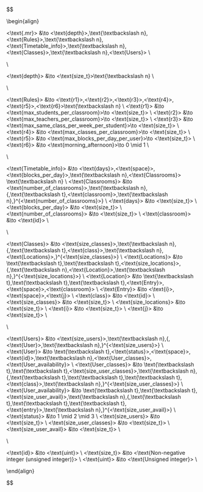 $$

\begin{align}

<\text{.mr}> &\to <\text{depth}>\,\text{\textbackslash n}\,<\text{Rules}>\,\text{\textbackslash n}\,<\text{Timetable\_info}>\,\text{\textbackslash n}\,<\text{Classes}>\,\text{\textbackslash n}\,<\text{Users}> \\

\\

<\text{depth}> &\to <\text{size\_t}>\text{\textbackslash n} \\

\\

<\text{Rules}> &\to <\text{r1}>\,<\text{r2}>\,<\text{r3}>\,<\text{r4}>\,<\text{r5}>\,<\text{r6}>\text{\textbackslash n} \\
    <\text{r1}> &\to <\text{max\_students\_per\_classroom}>\to <\text{size\_t}> \\
<\text{r2}> &\to <\text{max\_teachers\_per\_classroom}>\to <\text{size\_t}> \\
<\text{r3}> &\to <\text{max\_same\_class\_per\_week\_per\_student}>\to <\text{size\_t}> \\
<\text{r4}> &\to <\text{max\_classes\_per\_classroom}>\to <\text{size\_t}> \\
<\text{r5}> &\to <\text{max\_blocks\_per\_day\_per\_user}>\to <\text{size\_t}> \\
<\text{r6}> &\to <\text{morning\_afternoon}>\to 0 \mid 1 \\

\\

<\text{Timetable\_info}> &\to <\text{days}>\,<\text{space}>\,<\text{blocks\_per\_day}>\,\text{\textbackslash n}\,<\text{Classrooms}> \text{\textbackslash n} \\
<\text{Classrooms}> &\to <\text{number\_of\_classrooms}>\,\text{\textbackslash n}\,\{\,\text{\textbackslash t}\,<\text{classroom}>\,\text{\textbackslash n}\,\}^{<\text{number\_of\_classrooms}>} \\
<\text{days}> &\to <\text{size\_t}> \\
<\text{blocks\_per\_day}> &\to <\text{size\_t}> \\
<\text{number\_of\_classrooms}> &\to <\text{size\_t}> \\
<\text{classroom}> &\to <\text{id}> \\

\\

<\text{Classes}> &\to <\text{size\_classes}>\,\text{\textbackslash n}\,\{\,\text{\textbackslash t}\,<\text{class}>\,\text{\textbackslash n}\,<\text{Locations}>\,\}^{<\text{size\_classes}>} \\
<\text{Locations}> &\to \text{\textbackslash t}\,\text{\textbackslash t}\,<\text{size\_locations}>\,\{\,\text{\textbackslash n}\,<\text{Location}>\,\text{\textbackslash n}\,\}^{<\text{size\_locations}>} \\
<\text{Location}> &\to \text{\textbackslash t}\,\text{\textbackslash t}\,\text{\textbackslash t}\,<\text{Entry}>\,<\text{space}>\,<\text{classroom}> \\
<\text{Entry}> &\to <\text{i}>\,<\text{space}>\,<\text{j}> \\
<\text{class}> &\to <\text{id}> \\
<\text{size\_classes}> &\to <\text{size\_t}> \\
<\text{size\_locations}> &\to <\text{size\_t}> \\
<\text{i}> &\to <\text{size\_t}> \\
<\text{j}> &\to <\text{size\_t}> \\

\\

<\text{Users}> &\to <\text{size\_users}>\,\text{\textbackslash n}\,\{\,<\text{User}>\,\text{\textbackslash n}\,\}^{<\text{size\_users}>} \\
<\text{User}> &\to \text{\textbackslash t}\,<\text{status}>\,<\text{space}>\,<\text{id}>\,\text{\textbackslash n}\,<\text{User\_classes}>\,<\text{User\_availability}> \\
<\text{User\_classes}> &\to \text{\textbackslash t}\,\text{\textbackslash t}\,<\text{size\_user\_classes}>\,\text{\textbackslash n}\,\{\,\text{\textbackslash t}\,\text{\textbackslash t}\,\text{\textbackslash t}\,<\text{class}>\,\text{\textbackslash n}\,\}^{<\text{size\_user\_classes}>} \\
<\text{User\_availability}> &\to \text{\textbackslash t}\,\text{\textbackslash t}\,<\text{size\_user\_avail}>\,\text{\textbackslash n}\,\{\,\text{\textbackslash t}\,\text{\textbackslash t}\,\text{\textbackslash t}\,<\text{entry}>\,\text{\textbackslash n}\,\}^{<\text{size\_user\_avail}>} \\
<\text{status}> &\to 1 \mid 2 \mid 3 \\
<\text{size\_users}> &\to <\text{size\_t}> \\
<\text{size\_user\_classes}> &\to <\text{size\_t}> \\
<\text{size\_user\_avail}> &\to <\text{size\_t}> \\

\\

<\text{id}> &\to <\text{uint}> \\
<\text{size\_t}> &\to <\text{Non-negative integer (unsigned integer)}> \\
<\text{uint}> &\to <\text{Unsigned integer}> \\
    
\end{align}

$$